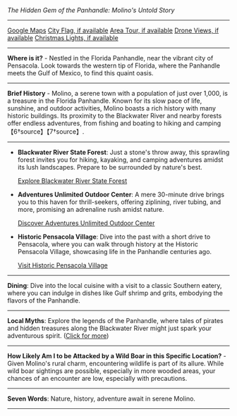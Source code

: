 *The Hidden Gem of the Panhandle: Molino's Untold Story*

---

[Google Maps](https://www.google.com/maps/place/Molino,+FL/data=!3m1!1e3)
[City Flag, if available](https://www.google.com/search?tbm=isch&q=Molino+FL+Flag+Picture)
[Area Tour, if available](https://www.youtube.com/results?search_query=Molino+FL+4k+tour)
[Drone Views, if available](https://www.youtube.com/results?search_query=Molino+FL+4k+drone)
[Christmas Lights, if available](https://www.youtube.com/results?search_query=Molino+FL+christmas+lights&sp=CAI%253D)

---

**Where is it?** - Nestled in the Florida Panhandle, near the vibrant city of Pensacola. Look towards the western tip of Florida, where the Panhandle meets the Gulf of Mexico, to find this quaint oasis.

---

**Brief History** - Molino, a serene town with a population of just over 1,000, is a treasure in the Florida Panhandle. Known for its slow pace of life, sunshine, and outdoor activities, Molino boasts a rich history with many historic buildings. Its proximity to the Blackwater River and nearby forests offer endless adventures, from fishing and boating to hiking and camping【6†source】【7†source】.

---

- **Blackwater River State Forest**: Just a stone's throw away, this sprawling forest invites you for hiking, kayaking, and camping adventures amidst its lush landscapes. Prepare to be surrounded by nature's best.

  [Explore Blackwater River State Forest](https://www.youtube.com/results?search_query=Blackwater+River+State+Forest+4k)

- **Adventures Unlimited Outdoor Center**: A mere 30-minute drive brings you to this haven for thrill-seekers, offering ziplining, river tubing, and more, promising an adrenaline rush amidst nature.

  [Discover Adventures Unlimited Outdoor Center](https://www.youtube.com/results?search_query=Adventures+Unlimited+Outdoor+Center+4k)

- **Historic Pensacola Village**: Dive into the past with a short drive to Pensacola, where you can walk through history at the Historic Pensacola Village, showcasing life in the Panhandle centuries ago.

  [Visit Historic Pensacola Village](https://www.youtube.com/results?search_query=Historic+Pensacola+Village+4k)

---

**Dining**: Dive into the local cuisine with a visit to a classic Southern eatery, where you can indulge in dishes like Gulf shrimp and grits, embodying the flavors of the Panhandle.

---

**Local Myths**: Explore the legends of the Panhandle, where tales of pirates and hidden treasures along the Blackwater River might just spark your adventurous spirit. ([Click for more](https://www.google.com/search?q=Molino+FL+local+legends))

---

**How Likely Am I to be Attacked by a Wild Boar in this Specific Location?** - Given Molino's rural charm, encountering wildlife is part of its allure. While wild boar sightings are possible, especially in more wooded areas, your chances of an encounter are low, especially with precautions.

---

**Seven Words**: Nature, history, adventure await in serene Molino.

---